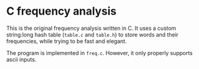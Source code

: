 # C frequency analysis

This is the original frequency analysis written in C.  It uses a custom
string:long hash table (`table.c` and `table.h`) to store words and their
frequencies, while trying to be fast and elegant.

The program is implemented in `freq.c`.  However, it only properly supports
ascii inputs.
